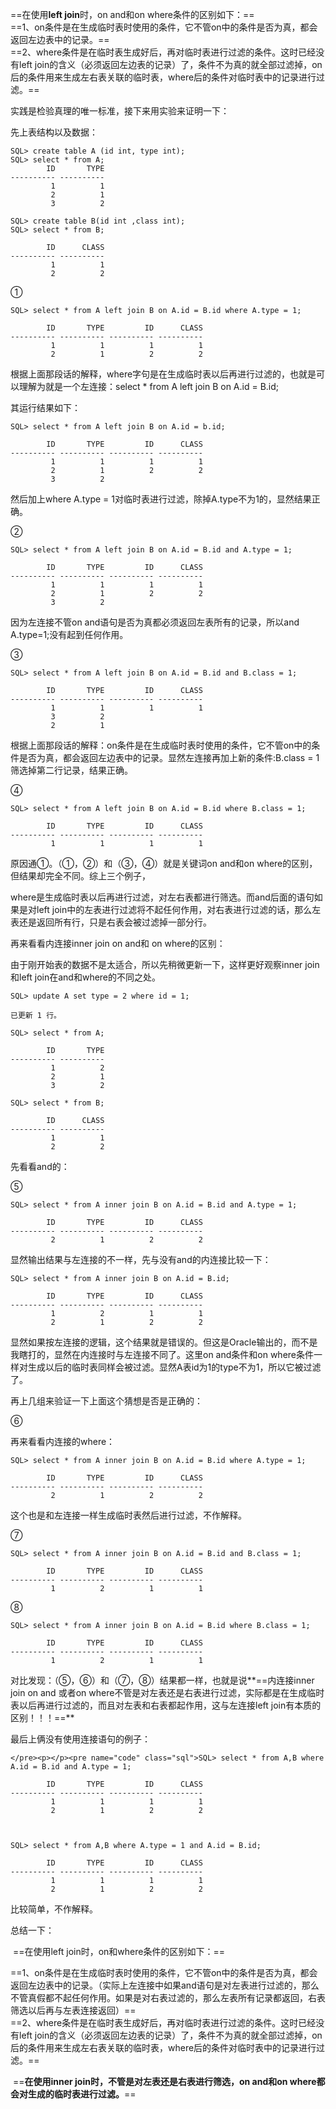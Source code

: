  ==在使用**left join**时，on and和on where条件的区别如下：==  
==1、on条件是在生成临时表时使用的条件，它不管on中的条件是否为真，都会返回左边表中的记录。==  
==2、where条件是在临时表生成好后，再对临时表进行过滤的条件。这时已经没有left join的含义（必须返回左边表的记录）了，条件不为真的就全部过滤掉，on后的条件用来生成左右表关联的临时表，where后的条件对临时表中的记录进行过滤。==

实践是检验真理的唯一标准，接下来用实验来证明一下：

先上表结构以及数据：

```
SQL> create table A (id int, type int);
SQL> select * from A;
        ID       TYPE
---------- ----------
         1          1
         2          1
         3          2
 
SQL> create table B(id int ,class int);
SQL> select * from B;
 
        ID      CLASS
---------- ----------
         1          1
         2          2

```

①

```
SQL> select * from A left join B on A.id = B.id where A.type = 1;
 
        ID       TYPE         ID      CLASS
---------- ---------- ---------- ----------
         1          1          1          1
         2          1          2          2

```

根据上面那段话的解释，where字句是在生成临时表以后再进行过滤的，也就是可以理解为就是一个左连接：select * from A left join B on A.id = B.id;

其运行结果如下：

```
SQL> select * from A left join B on A.id = b.id;
 
        ID       TYPE         ID      CLASS
---------- ---------- ---------- ----------
         1          1          1          1
         2          1          2          2
         3          2

```

然后加上where A.type = 1对临时表进行过滤，除掉A.type不为1的，显然结果正确。

②

```
SQL> select * from A left join B on A.id = B.id and A.type = 1;
 
        ID       TYPE         ID      CLASS
---------- ---------- ---------- ----------
         1          1          1          1
         2          1          2          2
         3          2

```

因为左连接不管on and语句是否为真都必须返回左表所有的记录，所以and A.type=1;没有起到任何作用。

 

③

```
SQL> select * from A left join B on A.id = B.id and B.class = 1;
 
        ID       TYPE         ID      CLASS
---------- ---------- ---------- ----------
         1          1          1          1
         3          2
         2          1

```

根据上面那段话的解释：on条件是在生成临时表时使用的条件，它不管on中的条件是否为真，都会返回左边表中的记录。显然左连接再加上新的条件:B.class = 1筛选掉第二行记录，结果正确。

④

```
SQL> select * from A left join B on A.id = B.id where B.class = 1;
 
        ID       TYPE         ID      CLASS
---------- ---------- ---------- ----------
         1          1          1          1

```

原因通①。（①，②）和（③，④）就是关键词on and和on where的区别，但结果却完全不同。综上三个例子，

where是生成临时表以后再进行过滤，对左右表都进行筛选。而and后面的语句如果是对left join中的左表进行过滤将不起任何作用，对右表进行过滤的话，那么左表还是返回所有行，只是右表会被过滤掉一部分行。

再来看看内连接inner join  on and和 on where的区别：

由于刚开始表的数据不是太适合，所以先稍微更新一下，这样更好观察inner join和left join在and和where的不同之处。

```
SQL> update A set type = 2 where id = 1;
 
已更新 1 行。
 
SQL> select * from A;
 
        ID       TYPE
---------- ----------
         1          2
         2          1
         3          2
 
SQL> select * from B;
 
        ID      CLASS
---------- ----------
         1          1
         2          2

```

先看看and的：

⑤

```
SQL> select * from A inner join B on A.id = B.id and A.type = 1;
 
        ID       TYPE         ID      CLASS
---------- ---------- ---------- ----------
         2          1          2          2

```

显然输出结果与左连接的不一样，先与没有and的内连接比较一下：

```
SQL> select * from A inner join B on A.id = B.id;
 
        ID       TYPE         ID      CLASS
---------- ---------- ---------- ----------
         1          2          1          1
         2          1          2          2

```

显然如果按左连接的逻辑，这个结果就是错误的。但这是Oracle输出的，而不是我瞎打的，显然在内连接时与左连接不同了。这里on and条件和on where条件一样对生成以后的临时表同样会被过滤。显然A表id为1的type不为1，所以它被过滤了。

再上几组来验证一下上面这个猜想是否是正确的：

⑥

再来看看内连接的where：

```
SQL> select * from A inner join B on A.id = B.id where A.type = 1;
 
        ID       TYPE         ID      CLASS
---------- ---------- ---------- ----------
         2          1          2          2

```

这个也是和左连接一样生成临时表然后进行过滤，不作解释。



⑦

```
SQL> select * from A inner join B on A.id = B.id and B.class = 1;
 
        ID       TYPE         ID      CLASS
---------- ---------- ---------- ----------
         1          2          1          1

```

⑧

```
SQL> select * from A inner join B on A.id = B.id where B.class = 1;
 
        ID       TYPE         ID      CLASS
---------- ---------- ---------- ----------
         1          2          1          1

```

对比发现：（⑤，⑥）和（⑦，⑧）结果都一样，也就是说**==内连接inner join on and 或者on where不管是对左表还是右表进行过滤，实际都是在生成临时表以后再进行过滤的，而且对左表和右表都起作用，这与左连接left join有本质的区别！！！==**

最后上俩没有使用连接语句的例子：

```
</pre><p></p><pre name="code" class="sql">SQL> select * from A,B where A.id = B.id and A.type = 1;
 
        ID       TYPE         ID      CLASS
---------- ---------- ---------- ----------
         1          1          1          1
         2          1          2          2
 
 
 
SQL> select * from A,B where A.type = 1 and A.id = B.id;
 
        ID       TYPE         ID      CLASS
---------- ---------- ---------- ----------
         1          1          1          1
         2          1          2          2

```

 

比较简单，不作解释。

总结一下：

​        ==在使用left join时，on和where条件的区别如下：==  

==1、on条件是在生成临时表时使用的条件，它不管on中的条件是否为真，都会返回左边表中的记录。（实际上左连接中如果and语句是对左表进行过滤的，那么不管真假都不起任何作用。如果是对右表过滤的，那么左表所有记录都返回，右表筛选以后再与左表连接返回）==  
==2、where条件是在临时表生成好后，再对临时表进行过滤的条件。这时已经没有left join的含义（必须返回左边表的记录）了，条件不为真的就全部过滤掉，on后的条件用来生成左右表关联的临时表，where后的条件对临时表中的记录进行过滤。==

​        ==**在使用inner join时，不管是对左表还是右表进行筛选，on and和on where都会对生成的临时表进行过滤。**==